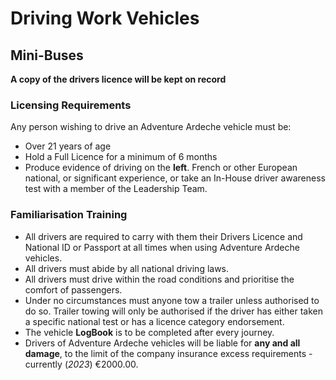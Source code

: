 # Driving Work Vehicles

## Mini-Buses

**A copy of the drivers licence will be kept on record**

### Licensing Requirements
Any person wishing to drive an Adventure Ardeche vehicle must be:

- Over 21 years of age
- Hold a Full Licence for a minimum of 6 months
- Produce evidence of driving on the **left**. French or other European national, or significant experience, or take an In-House driver awareness test with a member of the Leadership Team.

### Familiarisation Training

- All drivers are required to carry with them their Drivers Licence and National ID or Passport at all times when using Adventure Ardeche vehicles.
- All drivers must abide by all national driving laws.
- All drivers must drive within the road conditions and prioritise the comfort of passengers.
- Under no circumstances must anyone tow a trailer unless authorised to do so. Trailer towing will only be authorised if the driver has either taken a specific national test or has a licence category endorsement.
- The vehicle **LogBook** is to be completed after every journey.
- Drivers of Adventure Ardeche vehicles will be liable for **any and all damage**, to the limit of the company insurance excess requirements - currently (*2023*) €2000.00.
